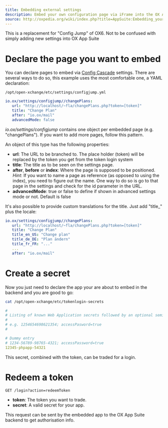 ```yaml
---
title: Embedding external settings
description: Embed your own configuration page via iFrame into the OX App Suite's settings and pass our session onto your implementation.
source: http://oxpedia.org/wiki/index.php?title=AppSuite:Embedding_your_settings_into_AppSuite_settings
---
```


This is a replacement for "Config Jump" of OX6. Not to be confused with simply adding new settings into OX App Suite

# Declare the page you want to embed

You can declare pages to embed via [Config Cascade](http://oxpedia.org/wiki/index.php?title=ConfigCascade) settings. 
There are several ways to do so, this example uses the most comfortable one, a YAML declaration:

`/opt/open-xchange/etc/settings/configjump.yml`

```yaml
io.ox/settings/configjump//changePlans:
   url: "http://localhost/~fla/changePlans.php?token=[token]"
   title: "Change Plan"
   after: "io.ox/mail"
   advancedMode: false
```

_io.ox/settings/configjump_ contains one object per embedded page (e.g. "changePlans"). 
If you want to add more pages, follow this pattern.

An object of this type has the following properties:

- **url**: The URL to be branched to. The place holder (token) will be replaced by the token you get from the token login system
- **title**: The title as to be seen on the settings page.
- **after**, **before** or **index**: Where the page is supposed to be positioned. _Hint_: If you want to name a page as reference (as opposed to using the index), you need to figure out the name. One way to do so is go to that page in the settings and check for the id parameter in the URL.
- **advancedMode**: true or false to define if shown in advanced settings mode or not. Default is false

It's also possible to provide custom translations for the title. Just add "title\_" plus the locale:

```yaml
io.ox/settings/configjump//changePlans:
   url: "http://localhost/~fla/changePlans.php?token=[token]"
   title: "Change Plan"
   title_en_US: "Change plan"
   title_de_DE: "Plan ändern"
   title_fr_FR: "..."
   ...
   after: "io.ox/mail"
```

# Create a secret

Now you just need to declare the app your are about to embed in the backend and you are good to go:

```bash
cat /opt/open-xchange/etc/tokenlogin-secrets
```

```yaml
#
# Listing of known Web Application secrets followed by an optional semicolon-separated parameter list
#
# e.g. 1254654698621354; accessPasword=true
#

# Dummy entry
# 1234-56789-98765-4321; accessPassword=true
12345-phpapp-54321
```

This secret, combined with the token, can be traded for a login.

# Redeem a token

```
GET /login?action=redeemToken
```

- **token**: The token you want to trade.
- **secret**: A valid secret for your app.

This request can be sent by the embedded app to the OX App Suite backend to get authorisation info.
